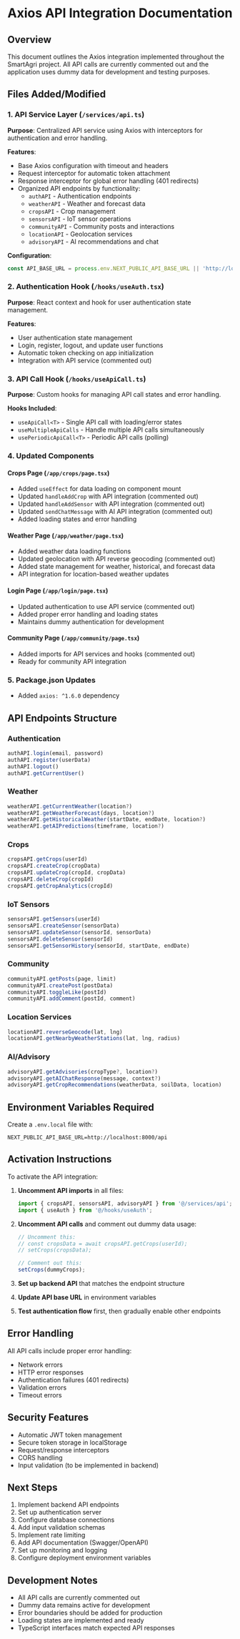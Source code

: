 # Axios API Integration Documentation

## Overview
This document outlines the Axios integration implemented throughout the SmartAgri project. All API calls are currently commented out and the application uses dummy data for development and testing purposes.

## Files Added/Modified

### 1. API Service Layer (`/services/api.ts`)
**Purpose**: Centralized API service using Axios with interceptors for authentication and error handling.

**Features**:
- Base Axios configuration with timeout and headers
- Request interceptor for automatic token attachment
- Response interceptor for global error handling (401 redirects)
- Organized API endpoints by functionality:
  - `authAPI` - Authentication endpoints
  - `weatherAPI` - Weather and forecast data
  - `cropsAPI` - Crop management
  - `sensorsAPI` - IoT sensor operations
  - `communityAPI` - Community posts and interactions
  - `locationAPI` - Geolocation services
  - `advisoryAPI` - AI recommendations and chat

**Configuration**:
```typescript
const API_BASE_URL = process.env.NEXT_PUBLIC_API_BASE_URL || 'http://localhost:8000/api';
```

### 2. Authentication Hook (`/hooks/useAuth.tsx`)
**Purpose**: React context and hook for user authentication state management.

**Features**:
- User authentication state management
- Login, register, logout, and update user functions
- Automatic token checking on app initialization
- Integration with API service (commented out)

### 3. API Call Hook (`/hooks/useApiCall.ts`)
**Purpose**: Custom hooks for managing API call states and error handling.

**Hooks Included**:
- `useApiCall<T>` - Single API call with loading/error states
- `useMultipleApiCalls` - Handle multiple API calls simultaneously
- `usePeriodicApiCall<T>` - Periodic API calls (polling)

### 4. Updated Components

#### Crops Page (`/app/crops/page.tsx`)
- Added `useEffect` for data loading on component mount
- Updated `handleAddCrop` with API integration (commented out)
- Updated `handleAddSensor` with API integration (commented out)
- Updated `sendChatMessage` with AI API integration (commented out)
- Added loading states and error handling

#### Weather Page (`/app/weather/page.tsx`)
- Added weather data loading functions
- Updated geolocation with API reverse geocoding (commented out)
- Added state management for weather, historical, and forecast data
- API integration for location-based weather updates

#### Login Page (`/app/login/page.tsx`)
- Updated authentication to use API service (commented out)
- Added proper error handling and loading states
- Maintains dummy authentication for development

#### Community Page (`/app/community/page.tsx`)
- Added imports for API services and hooks (commented out)
- Ready for community API integration

### 5. Package.json Updates
- Added `axios: ^1.6.0` dependency

## API Endpoints Structure

### Authentication
```typescript
authAPI.login(email, password)
authAPI.register(userData)
authAPI.logout()
authAPI.getCurrentUser()
```

### Weather
```typescript
weatherAPI.getCurrentWeather(location?)
weatherAPI.getWeatherForecast(days, location?)
weatherAPI.getHistoricalWeather(startDate, endDate, location?)
weatherAPI.getAIPredictions(timeframe, location?)
```

### Crops
```typescript
cropsAPI.getCrops(userId)
cropsAPI.createCrop(cropData)
cropsAPI.updateCrop(cropId, cropData)
cropsAPI.deleteCrop(cropId)
cropsAPI.getCropAnalytics(cropId)
```

### IoT Sensors
```typescript
sensorsAPI.getSensors(userId)
sensorsAPI.createSensor(sensorData)
sensorsAPI.updateSensor(sensorId, sensorData)
sensorsAPI.deleteSensor(sensorId)
sensorsAPI.getSensorHistory(sensorId, startDate, endDate)
```

### Community
```typescript
communityAPI.getPosts(page, limit)
communityAPI.createPost(postData)
communityAPI.toggleLike(postId)
communityAPI.addComment(postId, comment)
```

### Location Services
```typescript
locationAPI.reverseGeocode(lat, lng)
locationAPI.getNearbyWeatherStations(lat, lng, radius)
```

### AI/Advisory
```typescript
advisoryAPI.getAdvisories(cropType?, location?)
advisoryAPI.getAIChatResponse(message, context?)
advisoryAPI.getCropRecommendations(weatherData, soilData, location)
```

## Environment Variables Required

Create a `.env.local` file with:
```env
NEXT_PUBLIC_API_BASE_URL=http://localhost:8000/api
```

## Activation Instructions

To activate the API integration:

1. **Uncomment API imports** in all files:
   ```typescript
   import { cropsAPI, sensorsAPI, advisoryAPI } from '@/services/api';
   import { useAuth } from '@/hooks/useAuth';
   ```

2. **Uncomment API calls** and comment out dummy data usage:
   ```typescript
   // Uncomment this:
   // const cropsData = await cropsAPI.getCrops(userId);
   // setCrops(cropsData);
   
   // Comment out this:
   setCrops(dummyCrops);
   ```

3. **Set up backend API** that matches the endpoint structure

4. **Update API base URL** in environment variables

5. **Test authentication flow** first, then gradually enable other endpoints

## Error Handling

All API calls include proper error handling:
- Network errors
- HTTP error responses
- Authentication failures (401 redirects)
- Validation errors
- Timeout errors

## Security Features

- Automatic JWT token management
- Secure token storage in localStorage
- Request/response interceptors
- CORS handling
- Input validation (to be implemented in backend)

## Next Steps

1. Implement backend API endpoints
2. Set up authentication server
3. Configure database connections
4. Add input validation schemas
5. Implement rate limiting
6. Add API documentation (Swagger/OpenAPI)
7. Set up monitoring and logging
8. Configure deployment environment variables

## Development Notes

- All API calls are currently commented out
- Dummy data remains active for development
- Error boundaries should be added for production
- Loading states are implemented and ready
- TypeScript interfaces match expected API responses
